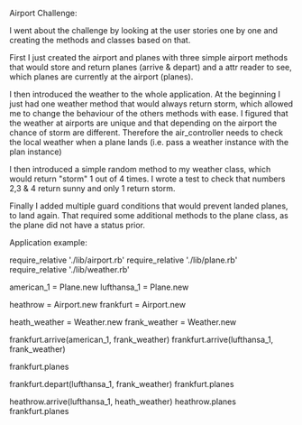 Airport Challenge:

I went about the challenge by looking at the user stories one by one and creating the methods and classes based on that. 

First I just created the airport and planes with three simple airport methods that would store and return planes (arrive & depart) and a attr reader to see, which planes are currently at the airport (planes).

I then introduced the weather to the whole application. At the beginning I just had one weather method that would always return storm, which allowed me to change the behaviour of the others methods with ease. I figured that the weather at airports are unique and that depending on the airport the chance of storm are different. Therefore the air_controller needs to check the local weather when a plane lands (i.e. pass a weather instance with the plan instance)

I then introduced a simple random method to my weather class, which would return "storm" 1 out of 4 times. I wrote a test to check that numbers 2,3 & 4 return sunny and only 1 return storm. 

Finally I added multiple guard conditions that would prevent landed planes, to land again. That required some additional methods to the plane class, as the plane did not have a status prior. 


Application example: 

require_relative './lib/airport.rb'
require_relative './lib/plane.rb'
require_relative './lib/weather.rb'

american_1 = Plane.new
lufthansa_1 = Plane.new

heathrow = Airport.new
frankfurt = Airport.new

heath_weather = Weather.new
frank_weather = Weather.new


frankfurt.arrive(american_1, frank_weather)
frankfurt.arrive(lufthansa_1, frank_weather)

frankfurt.planes

frankfurt.depart(lufthansa_1, frank_weather)
frankfurt.planes


heathrow.arrive(lufthansa_1, heath_weather)
heathrow.planes
frankfurt.planes